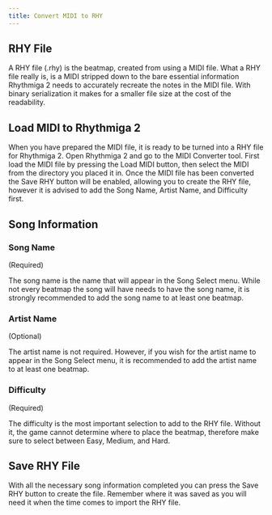 ```yaml
---
title: Convert MIDI to RHY
---
```


## RHY File

A RHY file (.rhy) is the beatmap, created from using a MIDI file. What a RHY file really is, is a MIDI stripped down to the bare essential information Rhythmiga 2 needs to accurately recreate the notes in the MIDI file. With binary serialization it makes for a smaller file size at the cost of the readability.

## Load MIDI to Rhythmiga 2

When you have prepared the MIDI file, it is ready to be turned into a RHY file for Rhythmiga 2. Open Rhythmiga 2 and go to the MIDI Converter tool. First load the MIDI file by pressing the Load MIDI button, then select the MIDI from the directory you placed it in. Once the MIDI file has been converted the Save RHY button will be enabled, allowing you to create the RHY file, however it is advised to add the Song Name, Artist Name, and Difficulty first.

## Song Information

### Song Name

(Required)

The song name is the name that will appear in the Song Select menu. While not every beatmap the song will have needs to have the song name, it is strongly recommended to add the song name to at least one beatmap.

### Artist Name

(Optional)

The artist name is not required. However, if you wish for the artist name to appear in the Song Select menu, it is recommended to add the artist name to at least one beatmap.

### Difficulty

(Required)

The difficulty is the most important selection to add to the RHY file. Without it, the game cannot determine where to place the beatmap, therefore make sure to select between Easy, Medium, and Hard.

## Save RHY File

With all the necessary song information completed you can press the Save RHY button to create the file. Remember where it was saved as you will need it when the time comes to import the RHY file.